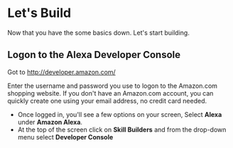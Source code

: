 # Let's Build
Now that you have the some basics down. Let's start building. 

## Logon to the Alexa Developer Console
Got to http://developer.amazon.com/

Enter the username and password you use to logon to the Amazon.com shopping website.
If you don't have an Amazon.com account, you can quickly create one using your email address, no credit card needed. 

- Once logged in, you'll see a few options on your screen, Select **Alexa** under **Amazon Alexa**. 
- At the top of the screen click on **Skill Builders** and from the drop-down menu select **Developer Console**



